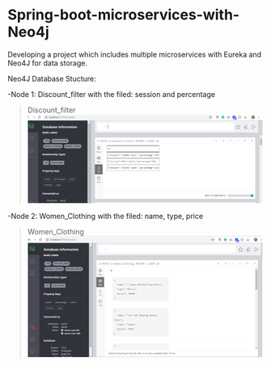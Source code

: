 # Spring-boot-microservices-with-Neo4j
Developing a project which includes multiple microservices with Eureka and Neo4J for data storage.  

Neo4J Database Stucture:

-Node 1: Discount_filter with the filed: session and percentage

>Discount_filter
![ Discount_filter](https://github.com/priyagup/Spring-boot-microservices-with-Neo4j/blob/master/Neo4J%20Data/Discount_filter.PNG)

-Node 2: Women_Clothing with the filed: name, type, price 

> Women_Clothing
![ Women_Clothing]( https://github.com/priyagup/Spring-boot-microservices-with-Neo4j/blob/master/Neo4J%20Data/Women_Clothing.PNG)


